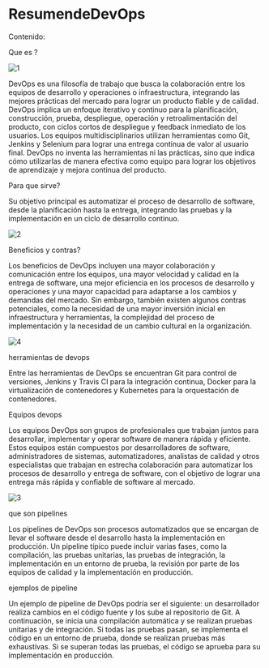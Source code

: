 # ResumendeDevOps

Contenido:

Que es ?

![1](https://user-images.githubusercontent.com/105447701/230986989-bf871f35-a594-45b4-a31e-0cd001f7ebb8.PNG)

DevOps es una filosofía de trabajo que busca la colaboración entre los equipos de desarrollo y operaciones o infraestructura, integrando las mejores prácticas del mercado para lograr un producto fiable y de calidad. DevOps implica un enfoque iterativo y continuo para la planificación, construcción, prueba, despliegue, operación y retroalimentación del producto, con ciclos cortos de despliegue y feedback inmediato de los usuarios. Los equipos multidisciplinarios utilizan herramientas como Git, Jenkins y Selenium para lograr una entrega continua de valor al usuario final. DevOps no inventa las herramientas ni las prácticas, sino que indica cómo utilizarlas de manera efectiva como equipo para lograr los objetivos de aprendizaje y mejora continua del producto.

Para que sirve?

Su objetivo principal es automatizar el proceso de desarrollo de software, desde la planificación hasta la entrega, integrando las pruebas y la implementación en un ciclo de desarrollo continuo.

![2](https://user-images.githubusercontent.com/105447701/230987044-61656ea1-2e6d-4279-8895-89f6a8975a47.PNG)

Beneficios y contras?

Los beneficios de DevOps incluyen una mayor colaboración y comunicación entre los equipos, una mayor velocidad y calidad en la entrega de software, una mejor eficiencia en los procesos de desarrollo y operaciones y una mayor capacidad para adaptarse a los cambios y demandas del mercado.
Sin embargo, también existen algunos contras potenciales, como la necesidad de una mayor inversión inicial en infraestructura y herramientas, la complejidad del proceso de implementación y la necesidad de un cambio cultural en la organización.

![4](https://user-images.githubusercontent.com/105447701/230987188-c6253ddb-b5a6-47b5-92d2-78bb20b15c76.PNG)

herramientas de devops

Entre las herramientas de DevOps se encuentran Git para control de versiones, Jenkins y Travis CI para la integración continua, Docker para la virtualización de contenedores y Kubernetes para la orquestación de contenedores.

Equipos devops

Los equipos DevOps son grupos de profesionales que trabajan juntos para desarrollar, implementar y operar software de manera rápida y eficiente. Estos equipos están compuestos por desarrolladores de software, administradores de sistemas, automatizadores, analistas de calidad y otros especialistas que trabajan en estrecha colaboración para automatizar los procesos de desarrollo y entrega de software, con el objetivo de lograr una entrega más rápida y confiable de software al mercado.

![3](https://user-images.githubusercontent.com/105447701/230987110-55b41b28-9a2b-4d05-aa85-35706c0d800c.PNG)

que son pipelines

Los pipelines de DevOps son procesos automatizados que se encargan de llevar el software desde el desarrollo hasta la implementación en producción. Un pipeline típico puede incluir varias fases, como la compilación, las pruebas unitarias, las pruebas de integración, la implementación en un entorno de prueba, la revisión por parte de los equipos de calidad y la implementación en producción.

ejemplos de pipeline

Un ejemplo de pipeline de DevOps podría ser el siguiente: un desarrollador realiza cambios en el código fuente y los sube al repositorio de Git. A continuación, se inicia una compilación automática y se realizan pruebas unitarias y de integración. Si todas las pruebas pasan, se implementa el código en un entorno de prueba, donde se realizan pruebas más exhaustivas. Si se superan todas las pruebas, el código se aprueba para su implementación en producción.
